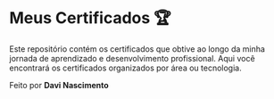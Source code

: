 # Meus Certificados 🏆

Este repositório contém os certificados que obtive ao longo da minha jornada de aprendizado e desenvolvimento profissional. Aqui você encontrará os certificados organizados por área ou tecnologia.


Feito por **Davi Nascimento**
